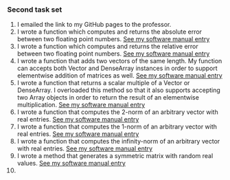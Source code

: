 ### Second task set

1. I emailed the link to my GitHub pages to the professor.
2. I wrote a function which computes and returns the absolute error between two floating point numbers. [See my software manual entry](../software_manual/absoluteError.md)
3. I wrote a function which computes and returns the relative error between two floating point numbers. [See my software manual entry](../software_manual/relativeError.md)
4. I wrote a function that adds two vectors of the same length. My function can accepts both Vector and DenseArray instances in order to support elementwise addition of matrices as well. [See my software manual entry](../software_manual/add.md)
5. I wrote a function that returns a scalar multiple of a Vector or DenseArray. I overloaded this method so that it also supports accepting two Array objects in order to return the result of an elementwise multiplication. [See my software manual entry](../software_manual/multiply.md)
6. I wrote a function that computes the 2-norm of an arbitrary vector with real entries. [See my software manual entry](../software_manual/l2Norm.md)
7. I wrote a function that computes the 1-norm of an arbitrary vector with real entries. [See my software manual entry](../software_manual/l1Norm.md)
8. I wrote a function that computes the infinity-norm of an arbitrary vector with real entries. [See my software manual entry](../software_manual/infNorm.md)
9. I wrote a method that generates a symmetric matrix with random real values. [See my software manual entry](../software_manual/makeRandomSymmetric.md)
10. 